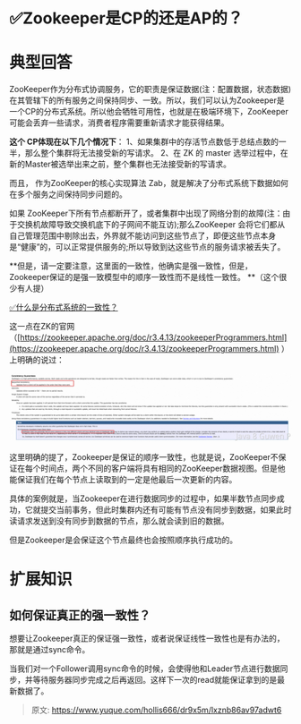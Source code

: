# ✅Zookeeper是CP的还是AP的？


# 典型回答
ZooKeeper作为分布式协调服务，它的职责是保证数据(注：配置数据，状态数据)在其管辖下的所有服务之间保持同步、一致。所以，我们可以认为Zookeeper是一个CP的分布式系统。所以他会牺牲可用性，也就是在极端环境下，ZooKeeper可能会丢弃一些请求，消费者程序需要重新请求才能获得结果。

**这个 CP体现在以下几个情况下**：
1、如果集群中的存活节点数低于总结点数的一半，那么整个集群将无法接受新的写请求。
2、在 ZK 的 master 选举过程中，在新的Master被选举出来之前，整个集群也无法接受新的写请求。

而且， 作为ZooKeeper的核心实现算法 Zab，就是解决了分布式系统下数据如何在多个服务之间保持同步问题的。

如果 ZooKeeper下所有节点都断开了，或者集群中出现了网络分割的故障(注：由于交换机故障导致交换机底下的子网间不能互访);那么ZooKeeper 会将它们都从自己管理范围中剔除出去，外界就不能访问到这些节点了，即便这些节点本身是“健康”的，可以正常提供服务的;所以导致到达这些节点的服务请求被丢失了。

**但是，请一定要注意，这里面的一致性，他确实是强一致性，但是，Zookeeper保证的是强一致模型中的顺序一致性而不是线性一致性。 **（这个很少有人提）

[✅什么是分布式系统的一致性？](https://www.yuque.com/hollis666/dr9x5m/ywhzkoqti2n6zh6g?view=doc_embed)

这一点在ZK的官网（[https://zookeeper.apache.org/doc/r3.4.13/zookeeperProgrammers.html](https://zookeeper.apache.org/doc/r3.4.13/zookeeperProgrammers.html) ）上明确的说过：

![image.png](./img/1fcsuTcGa24uCCdC/1694089212043-6981241f-c56f-438a-9f55-daf4e61f52c1-099535.png)

这里明确的提了，Zookeeper是保证的顺序一致性，也就是说，ZooKeeper不保证在每个时间点，两个不同的客户端将具有相同的ZooKeeper数据视图。但是他能保证我们在每个节点上读取到的一定是他最后一次更新的内容。

具体的案例就是，当Zookeeper在进行数据同步的过程中，如果半数节点同步成功，它就提交当前事务，但此时集群内还有可能有节点没有同步到数据，如果此时读请求发送到没有同步到数据的节点，那么就会读到旧的数据。

但是Zookeeper是会保证这个节点最终也会按照顺序执行成功的。


# 扩展知识


## 如何保证真正的强一致性？

想要让Zookeeper真正的保证强一致性，或者说保证线性一致性也是有办法的，那就是通过sync命令。

当我们对一个Follower调用sync命令的时候，会使得他和Leader节点进行数据同步，并等待服务器同步完成之后再返回。这样下一次的read就能保证拿到的是最新数据了。


> 原文: <https://www.yuque.com/hollis666/dr9x5m/lxznb86av97adwt6>